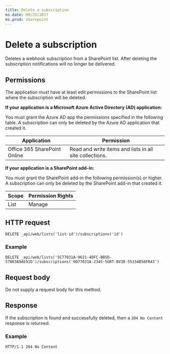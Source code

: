 ```yaml
---
title: Delete a subscription
ms.date: 09/25/2017
ms.prod: sharepoint
---
```



# Delete a subscription

Deletes a webhook subscription from a SharePoint list. After deleting the subscription notifications will no longer be delivered.

## Permissions

The application must have at least edit permissions to the SharePoint list where the subscription will be deleted.

**If your application is a Microsoft Azure Active Directory (AD) application:**

You must grant the Azure AD app the permissions specified in the following table. A subscription can only be deleted by the Azure AD application that created it.

Application | Permission 
------------|------------
Office 365 SharePoint Online|Read and write items and lists in all site collections.

**If your application is a SharePoint add-in:**

You must grant the SharePoint add-in the following permission(s) or higher. A subscription can only be deleted by the SharePoint add-in that created it.

Scope | Permission Rights 
------|------------
List|Manage

## HTTP request

```
DELETE _api/web/lists('list-id')/subscriptions('id')
```

### Example

```http
DELETE _api/web/lists('5C77031A-9621-4DFC-BB5D-57803A94E91D')/subscriptions('6D77031A-2345-5GRT-BV3D-55234B56FR43')
```

## Request body

Do not supply a request body for this method.

## Response

If the subscription is found and successfully deleted, then a `204 No Content` response is returned.

### Example

```http
HTTP/1.1 204 No Content
```

